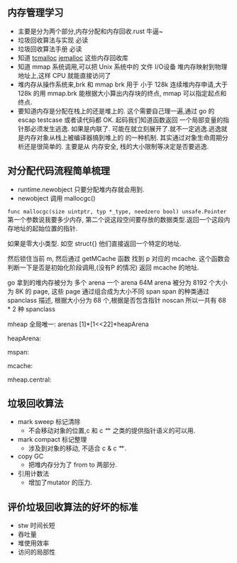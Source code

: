 ## 内存管理学习
- 主要是分为两个部分,内存分配和内存回收.rust 牛逼~
- 垃圾回收算法与实现 必读
- 垃圾回收算法手册 必读
- 知道 [tcmalloc](https://google.github.io/tcmalloc/overview.html) [jemalloc](http://jemalloc.net/) 这些内存回收库
- 知道 mmap 系统调用,可以把 Unix 系统中的 文件 I/O设备 堆内存映射到物理地址上,这样 CPU 就能直接访问了
- 堆内存从操作系统来,brk 和 mmap brk 用于 小于 128k 连续堆内存申请,大于 128k 的用 mmap.brk 能根据大小算出内存块的终点,
mmap 可以指定起点和终点.
- 要知道内存是分配在栈上的还是堆上的. 这个需要自己理一遍,通过 go 的 escap testcase 或者读代码都 OK. 起码我们知道函数返回
一个局部变量的指针那必须发生逃逸. 如果是内联了. 可能在就立刻展开了.就不一定逃逸.逃逸就是内存对象从栈上被编译器搞到堆上的
的一种机制. 其实通过对象生命周期分析还是很简单的. 主要是从 内存安全, 栈的大小限制等决定是否要逃逸.

## 对分配代码流程简单梳理
- runtime.newobject 只要分配堆内存就会用到.
- newobject 调用 mallocgc() 

`func mallocgc(size uintptr, typ *_type, needzero bool) unsafe.Pointer`
第一个参数说我要多少内存, 第二个说这段空间要存放的数据类型.返回一个这段内存地址的起始位置的指针.

如果是零大小类型. 如空 struct{} 他们直接返回一个特定的地址.

然后锁住当前 m, 然后通过 getMCache 函数 找到 p 对应的 mcache. 这个函数会判断一下是否是初始化阶段调用,(没有P 的情况)
返回 mcache 的地址.

go 拿到的堆内存被分为 多个 arena 一个 arena 64M  arena 被分为 8192 个大小为 8K 的 page, 这些 page 通过组合成为大小不同
span span 的种类通过 spanclass 描述, 根据大小分为 68 个,根据是否包含指针 noscan 所以一共有 68 * 2 种 spanclass 


mheap 全局唯一:
arenas [1]*[1<<22]*heapArena

heapArena:

mspan:

mcache:

mheap.central:


## 垃圾回收算法
- mark sweep 标记清除
  - 不会移动对象的位置,c 和 c 艹 之类的提供指针语义的可以用.
- mark compact 标记整理
  - 涉及到对象的移动, 不适合 c & c 艹.
- copy GC
  - 把堆内存分为了 from to 两部分.
- 引用计数法
  - 增加了mutator 的压力.

## 评价垃圾回收算法的好坏的标准
- stw 时间长短
- 吞吐量
- 堆使用效率
- 访问的局部性